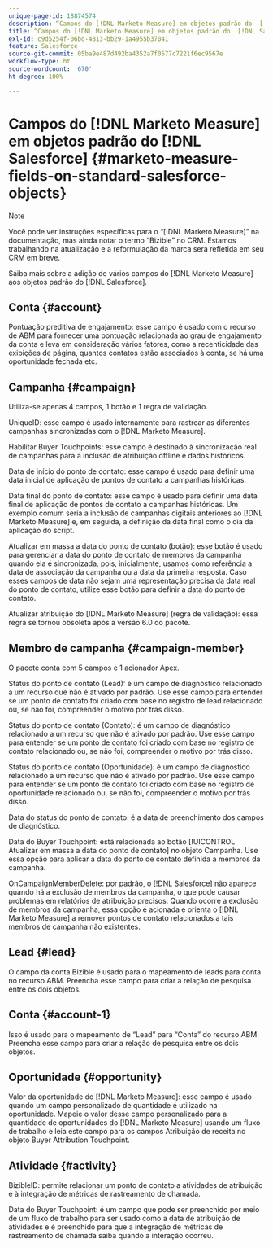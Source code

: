 ```yaml
---
unique-page-id: 18874574
description: “Campos do [!DNL Marketo Measure] em objetos padrão do  [!DNL Salesforce]  -  [!DNL Marketo Measure]”
title: “Campos do [!DNL Marketo Measure] em objetos padrão do  [!DNL Salesforce] ”
exl-id: c9d5254f-06bd-4813-bb29-1a4955b37041
feature: Salesforce
source-git-commit: 05ba9e487d492ba4352a7f0577c7221f6ec9567e
workflow-type: ht
source-wordcount: '670'
ht-degree: 100%

---
```


# Campos do [!DNL Marketo Measure] em objetos padrão do [!DNL Salesforce] {#marketo-measure-fields-on-standard-salesforce-objects}

>[!NOTE]
>
>Você pode ver instruções específicas para o “[!DNL Marketo Measure]” na documentação, mas ainda notar o termo “Bizible” no CRM. Estamos trabalhando na atualização e a reformulação da marca será refletida em seu CRM em breve.

Saiba mais sobre a adição de vários campos do [!DNL Marketo Measure] aos objetos padrão do [!DNL Salesforce].

## Conta {#account}

Pontuação preditiva de engajamento: esse campo é usado com o recurso de ABM para fornecer uma pontuação relacionada ao grau de engajamento da conta e leva em consideração vários fatores, como a recenticidade das exibições de página, quantos contatos estão associados à conta, se há uma oportunidade fechada etc.

## Campanha {#campaign}

Utiliza-se apenas 4 campos, 1 botão e 1 regra de validação.

UniqueID: esse campo é usado internamente para rastrear as diferentes campanhas sincronizadas com o [!DNL Marketo Measure].

Habilitar Buyer Touchpoints: esse campo é destinado à sincronização real de campanhas para a inclusão de atribuição offline e dados históricos.

Data de início do ponto de contato: esse campo é usado para definir uma data inicial de aplicação de pontos de contato a campanhas históricas.

Data final do ponto de contato: esse campo é usado para definir uma data final de aplicação de pontos de contato a campanhas históricas. Um exemplo comum seria a inclusão de campanhas digitais anteriores ao [!DNL Marketo Measure] e, em seguida, a definição da data final como o dia da aplicação do script.

Atualizar em massa a data do ponto de contato (botão): esse botão é usado para gerenciar a data do ponto de contato de membros da campanha quando ela é sincronizada, pois, inicialmente, usamos como referência a data de associação da campanha ou a data da primeira resposta. Caso esses campos de data não sejam uma representação precisa da data real do ponto de contato, utilize esse botão para definir a data do ponto de contato.

Atualizar atribuição do [!DNL Marketo Measure] (regra de validação): essa regra se tornou obsoleta após a versão 6.0 do pacote.

## Membro de campanha {#campaign-member}

O pacote conta com 5 campos e 1 acionador Apex.

Status do ponto de contato (Lead): é um campo de diagnóstico relacionado a um recurso que não é ativado por padrão. Use esse campo para entender se um ponto de contato foi criado com base no registro de lead relacionado ou, se não foi, compreender o motivo por trás disso.

Status do ponto de contato (Contato): é um campo de diagnóstico relacionado a um recurso que não é ativado por padrão. Use esse campo para entender se um ponto de contato foi criado com base no registro de contato relacionado ou, se não foi, compreender o motivo por trás disso.

Status do ponto de contato (Oportunidade): é um campo de diagnóstico relacionado a um recurso que não é ativado por padrão. Use esse campo para entender se um ponto de contato foi criado com base no registro de oportunidade relacionado ou, se não foi, compreender o motivo por trás disso.

Data do status do ponto de contato: é a data de preenchimento dos campos de diagnóstico.

Data do Buyer Touchpoint: está relacionada ao botão [!UICONTROL Atualizar em massa a data do ponto de contato] no objeto Campanha. Use essa opção para aplicar a data do ponto de contato definida a membros da campanha.

OnCampaignMemberDelete: por padrão, o [!DNL Salesforce] não aparece quando há a exclusão de membros da campanha, o que pode causar problemas em relatórios de atribuição precisos. Quando ocorre a exclusão de membros da campanha, essa opção é acionada e orienta o [!DNL Marketo Measure] a remover pontos de contato relacionados a tais membros de campanha não existentes.

## Lead {#lead}

O campo da conta Bizible é usado para o mapeamento de leads para conta no recurso ABM. Preencha esse campo para criar a relação de pesquisa entre os dois objetos.

## Conta {#account-1}

Isso é usado para o mapeamento de “Lead” para “Conta” do recurso ABM. Preencha esse campo para criar a relação de pesquisa entre os dois objetos.

## Oportunidade {#opportunity}

Valor da oportunidade do [!DNL Marketo Measure]: esse campo é usado quando um campo personalizado de quantidade é utilizado na oportunidade. Mapeie o valor desse campo personalizado para a quantidade de oportunidades do [!DNL Marketo Measure] usando um fluxo de trabalho e leia este campo para os campos Atribuição de receita no objeto Buyer Attribution Touchpoint.

## Atividade {#activity}

BizibleID: permite relacionar um ponto de contato a atividades de atribuição e à integração de métricas de rastreamento de chamada.

Data do Buyer Touchpoint: é um campo que pode ser preenchido por meio de um fluxo de trabalho para ser usado como a data de atribuição de atividades e é preenchido para que a integração de métricas de rastreamento de chamada saiba quando a interação ocorreu.
